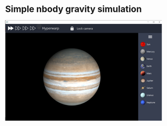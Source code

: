 # Simple nbody gravity simulation
![alt text](https://github.com/VictorHenrique317/nbodyGravity/blob/master/home.png?raw=true)
